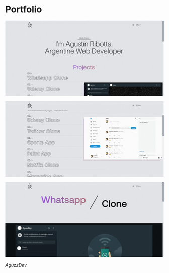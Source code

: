 # Portfolio

![portfolio-images](/public/imagesMdx/1.png)

![portfolio-images](/public/imagesMdx/2.png)

![portfolio-images](/public/imagesMdx/3.png)

*AguzzDev*